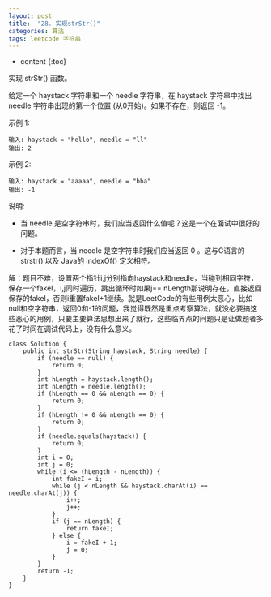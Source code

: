 ```yaml
---
layout: post
title:  "28. 实现strStr()"
categories: 算法
tags: leetcode 字符串
---
```


* content
{:toc}

<!--more-->

实现 strStr() 函数。

给定一个 haystack 字符串和一个 needle 字符串，在 haystack 字符串中找出 needle 字符串出现的第一个位置 (从0开始)。如果不存在，则返回  -1。

示例 1:

```
输入: haystack = "hello", needle = "ll"
输出: 2
```

示例 2:

```
输入: haystack = "aaaaa", needle = "bba"
输出: -1
```

说明:

* 当 needle 是空字符串时，我们应当返回什么值呢？这是一个在面试中很好的问题。

* 对于本题而言，当 needle 是空字符串时我们应当返回 0 。这与C语言的 strstr() 以及 Java的 indexOf() 定义相符。

解：题目不难，设置两个指针i,j分别指向haystack和needle，当碰到相同字符，保存一个fakeI，i,j同时遍历，跳出循环时如果j== nLength那说明存在，直接返回保存的fakeI，否则i重置fakeI+1继续。就是LeetCode的有些用例太恶心，比如null和空字符串，返回0和-1的问题，我觉得既然是重点考察算法，就没必要搞这些恶心的用例，只要主要算法思想出来了就行，这些临界点的问题只是让做题者多花了时间在调试代码上，没有什么意义。

```
class Solution {
    public int strStr(String haystack, String needle) {
        if (needle == null) {
            return 0;
        }
        int hLength = haystack.length();
        int nLength = needle.length();
        if (hLength == 0 && nLength == 0) {
            return 0;
        }
        if (hLength != 0 && nLength == 0) {
            return 0;
        }
        if (needle.equals(haystack)) {
            return 0;
        }
        int i = 0;
        int j = 0;
        while (i <= (hLength - nLength)) {
            int fakeI = i;
            while (j < nLength && haystack.charAt(i) == needle.charAt(j)) {
                i++;
                j++;
            }
            if (j == nLength) {
                return fakeI;
            } else {
                i = fakeI + 1;
                j = 0;
            }
        }
        return -1;
    }
}
```


